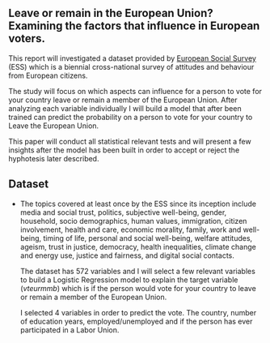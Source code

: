 ## Leave or remain in the European Union? Examining the factors that influence in European voters.

This report will investigated a dataset provided by [European Social Survey](https://www.europeansocialsurvey.org/) (ESS) which is a biennial cross-national survey of attitudes and behaviour from European citizens. 

The study will focus on which aspects can influence for a person to vote for your country leave or remain a member of the European Union. After analyzing each variable individually I will build a model that after been trained can predict the probability on a person to vote for your country to Leave the European Union.

This paper will conduct all statistical relevant tests and will present a few insights after the model has been built in order to accept or reject the hyphotesis later described.

## Dataset

- The topics covered at least once by the ESS since its inception include media and social trust, politics, subjective well-being, gender, household, socio demographics, human values, immigration, citizen involvement, health and care, economic morality, family, work and well-being, timing of life, personal and social well-being, welfare attitudes, ageism, trust in justice, democracy, health inequalities, climate change and energy use, justice and fairness, and digital social contacts.
  
  The dataset has 572 variables and I will select a few relevant variables to build a Logistic Regression model to explain the target variable (*vteurmmb*) which is if the person would vote for your country to leave or remain a member of the European Union.
  
  I selected 4 variables in order to predict the vote. The country, number of education years, employed/unemployed and if the person has ever participated in a Labor Union.